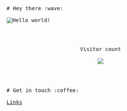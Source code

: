 <pre>
  # Hey there :wave:

  <img src="https://raw.githubusercontent.com/sagar-viradiya/sagar-viradiya/master/resources/banner.png" alt="Hello world!">

  <p align="center"> 
    Visitor count<br>
    <img src="https://profile-counter.glitch.me/Ash310u/count.svg" />
  </p>
</pre>
<pre>
  # Get in touch :coffee:
  
  <a href="https://linktree-ashu.netlify.app">Links</a>

</pre>
